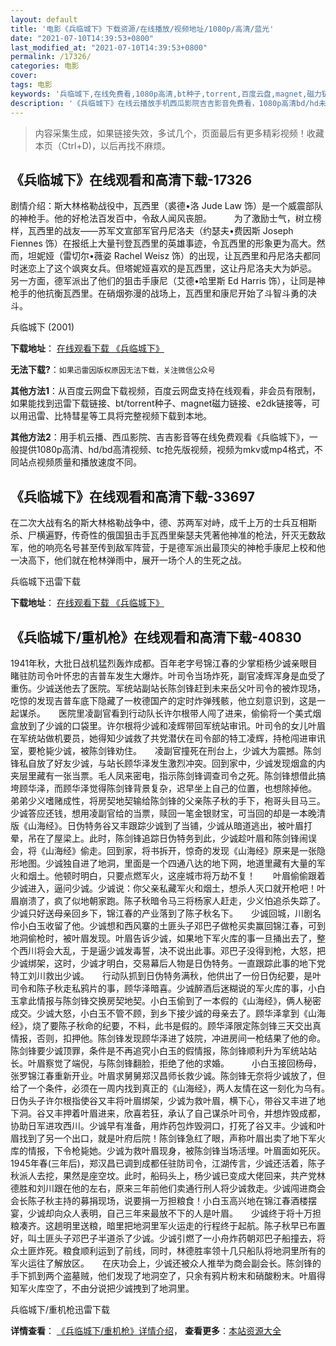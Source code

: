 ```yaml
---
layout: default
title: '电影《兵临城下》下载资源/在线播放/视频地址/1080p/高清/蓝光'
date: "2021-07-10T14:39:53+0800"
last_modified_at: "2021-07-10T14:39:53+0800"
permalink: /17326/
categories: 电影
cover:
tags: 电影
keywords: '兵临城下,在线免费看,1080p高清,bt种子,torrent,百度云盘,magnet,磁力链,迅雷下载资源'
description: '《兵临城下》在线云播放手机西瓜影院吉吉影音免费看，1080p高清bd/hd未删减完整版和tc抢先枪版，mkv/mp4格式，附带bt/torrent种子、magnet/磁力链、百度云盘、网盘资源迅雷下载链接'
---
```


>内容采集生成，如果链接失效，多试几个，页面最后有更多精彩视频！收藏本页（Ctrl+D)，以后再找不麻烦。


## 《兵临城下》在线观看和高清下载-17326

剧情介绍：斯大林格勒战役中，瓦西里（裘德•洛 Jude Law 饰）是一个威震部队的神枪手。他的好枪法百发百中，令敌人闻风丧胆。  　　为了激励士气，树立榜样，瓦西里的战友——苏军文宣部军官丹尼洛夫（约瑟夫•费因斯 Joseph Fiennes 饰）在报纸上大量刊登瓦西里的英雄事迹，令瓦西里的形象更为高大。然而，坦妮娅（雷切尔•薇姿 Rachel Weisz 饰）的出现，让瓦西里和丹尼洛夫都同时迷恋上了这个飒爽女兵。但塔妮娅喜欢的是瓦西里，这让丹尼洛夫大为妒忌。  　　另一方面，德军派出了他们的狙击手康尼（艾德•哈里斯 Ed Harris 饰），让同是神枪手的他抗衡瓦西里。在硝烟弥漫的战场上，瓦西里和康尼开始了斗智斗勇的决斗。


兵临城下 (2001)

**下载地址**： [在线观看下载 《兵临城下》](https://www.btbtdy.me/btdy/dy3644.html) 


**无法下载?**：`如果迅雷因版权原因无法下载，关注微信公众号 `

**其他方法1**：从百度云网盘下载视频，百度云网盘支持在线观看，非会员有限制，如果能找到迅雷下载链接、bt/torrent种子、magnet磁力链接、e2dk链接等，可以用迅雷、比特彗星等工具将完整视频下载到本地。

**其他方法2**：用手机云播、西瓜影院、吉吉影音等在线免费观看《兵临城下》，一般提供1080p高清、hd/bd高清视频、tc抢先版视频，视频为mkv或mp4格式，不同站点视频质量和播放速度不同。


## 《兵临城下》在线观看和高清下载-33697

在二次大战有名的斯大林格勒战争中，德、苏两军对峙，成千上万的士兵互相斯杀、尸横遍野，传奇性的俄国狙击手瓦西里柴瑟夫凭著他神准的枪法，歼灭无数敌军，他的响亮名号甚至传到敌军阵营，于是德军派出最顶尖的神枪手康尼上校和他一决高下，他们就在枪林弹雨中，展开一场个人的生死之战。


兵临城下迅雷下载

**下载地址**： [在线观看下载 《兵临城下》](https://www.993dy.com//vod-detail-id-14289.html) 


## 《兵临城下/重机枪》在线观看和高清下载-40830

1941年秋，大批日战机猛烈轰炸成都。百年老字号锦江春的少掌柜杨少诚亲眼目睹驻防司令叶怀忠的吉普车发生大爆炸。叶司令当场炸死，副官凌辉浑身是血受了重伤。少诚送他去了医院。军统站副站长陈剑锋赶到未来岳父叶司令的被炸现场，吃惊的发现吉普车底下隐藏了一枚德国产的定时炸弹残骸，他立刻意识到，这是一起谋杀。　　医院里凌副官看到行动队长许尔根带人闯了进来，偷偷将一个美式烟盒放到了少诚的口袋里。许尔根将少诚和凌辉带回军统站审讯。叶司令的女儿叶眉在军统站做机要员，她得知少诚救了共党潜伏在司令部的特工凌辉，持枪闯进审讯室，要枪毙少诚，被陈剑锋劝住。　　凌副官撞死在刑台上，少诚大为震撼。陈剑锋私自放了好友少诚，与站长顾华泽发生激烈冲突。回到家中，少诚发现烟盒的内夹层里藏有一张当票。毛人凤来密电，指示陈剑锋调查司令之死。陈剑锋想借此搞垮顾华泽，而顾华泽觉得陈剑锋背景复杂，迟早坐上自己的位置，也想除掉他。　　弟弟少义嗜赌成性，将房契地契输给陈剑锋的父亲陈子秋的手下，袍哥头目马三。少诚答应还钱，想用凌副官给的当票，赎回一笔金银财宝，可当回的却是一本晚清版《山海经》。日伪特务谷又丰跟踪少诚到了当铺，少诚从暗道逃出，被叶眉打晕，吊在了屋梁上。此时，陈剑锋追踪日伪特务到此，少诚趁叶眉和陈剑锋闹误会，将《山海经》偷走。回到家，将书拆开，惊奇的发现《山海经》原来是一张隐形地图。少诚独自进了地洞，里面是一个四通八达的地下网，地道里藏有大量的军火和烟土。他顿时明白，只要点燃军火，这座城市将万劫不复！　　叶眉偷偷跟着少诚进入，逼问少诚。少诚说：你父亲私藏军火和烟土，想杀人灭口就开枪吧！叶眉崩溃了，疯了似地朝家跑。陈子秋暗令马三将杨家人赶走，少义怕追杀失踪了。少诚只好送母亲回乡下，锦江春的产业落到了陈子秋名下。　　少诚回城，川剧名伶小白玉收留了他。少诚想和西风寨的土匪头子邓巴子做枪买卖赢回锦江春，可到地洞偷枪时，被叶眉发现。叶眉告诉少诚，如果地下军火库的事一旦捅出去了，整个西川将会大乱，于是逼少诚发毒誓，决不说出此事。邓巴子没得到枪，大怒，把少诚绑架，这时，少诚才明白，交易幕后人物是日伪特务。一直跟踪此事的地下党特工刘川救出少诚。　　行动队抓到日伪特务满秋，他供出了一份日伪纪要，是叶司令和陈子秋走私鸦片的事，顾华泽暗喜。少诚醉酒后迷糊说的军火库的事，小白玉拿此情报与陈剑锋交换房契地契。小白玉偷到了一本假的《山海经》，俩人秘密成交。少诚大怒，小白玉不管不顾，到乡下接少诚的母亲去了。顾华泽拿到《山海经》，烧了要陈子秋命的纪要，不料，此书是假的。顾华泽限定陈剑锋三天交出真情报，否则，扣押他。陈剑锋发现顾华泽进了妓院，冲进房间一枪结果了他的命。陈剑锋要少诚顶罪，条件是不再追究小白玉的假情报，陈剑锋顺利升为军统站站长。叶眉察觉了端倪，与陈剑锋翻脸，拒绝了他的求婚。&nbsp; 　　小白玉接回杨母，张罗锦江春重新开业。叶眉求舅舅郑汉昌师长救少诚。陈剑锋无奈将少诚放了，但给了一个条件，必须在一周内找到真正的《山海经》，两人友情在这一刻化为乌有。　　日伪头子许尔根指使谷又丰将叶眉绑架，少诚为救叶眉，横下心，带谷又丰进了地下洞。谷又丰押着叶眉进来，欣喜若狂，承认了自己谋杀叶司令，并想炸毁成都，协助日军进攻西川。少诚早有准备，用炸药包炸毁洞口，打死了谷又丰。少诚和叶眉找到了另一个出口，就是叶府后院！陈剑锋急红了眼，声称叶眉出卖了地下军火库的情报，下令枪毙她。少诚为救叶眉现身，被陈剑锋当场活埋。叶眉面如死灰。　　1945年春(三年后)，郑汉昌已调到成都任驻防司令，江湖传言，少诚还活着，陈子秋派人去挖，果然是座空坟。此时，船码头上，杨少诚已变成大佬回来，共产党林德胜和刘川跟在他的左右，原来三年前他们卖通行刑人将少诚救走。少诚闯进商会会长陈子秋主持的募捐现场，说要捐一万担粮食！小白玉高兴地在锦江春酒楼摆宴，少诚却向众人表明，自己三年来最放不下的人是叶眉。　　少诚终于将十万担粮凑齐。这趟明里送粮，暗里把地洞里军火运走的行程终于起航。陈子秋早已布置好，叫土匪头子邓巴子半道杀了少诚。少诚引燃了一小舟炸药朝邓巴子船撞去，将众土匪炸死。粮食顺利运到了前线，同时，林德胜率领十几只船队将地洞里所有的军火运往了解放区。　　在庆功会上，少诚还被众人推举为商会副会长。陈剑锋的手下抓到两个盗墓贼，他们发现了地洞空了，只余有鸦片粉末和硝酸粉末。叶眉得知军火库空了，不由分说把少诚拽到了地洞里。<!--影片介绍结束代码-->


兵临城下/重机枪迅雷下载

**详情查看**： [《兵临城下/重机枪》详情介绍](/movie/40830/)， **查看更多**：[本站资源大全](/movie/t/all/)

